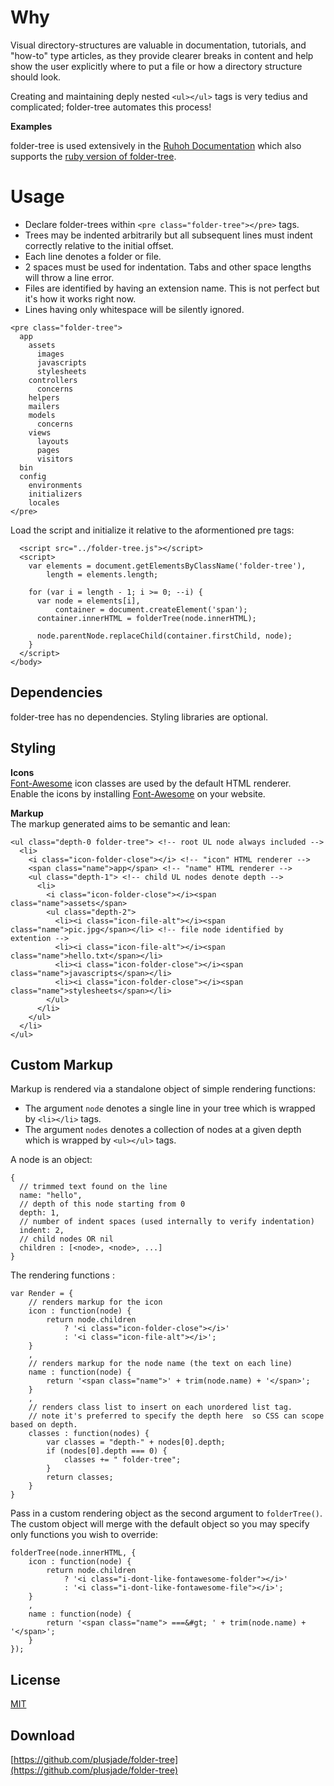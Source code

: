 # Why

Visual directory-structures are valuable in documentation, tutorials, and "how-to" type articles, as they provide clearer breaks in content and help show the user explicitly where to put a file or how a directory structure should look.

Creating and maintaining deply nested `<ul></ul>` tags is very tedius and complicated; folder-tree automates this process!

**Examples**

folder-tree is used extensively in the [Ruhoh Documentation](http://ruhoh.com/docs/2/) which also supports the [ruby version of folder-tree](https://gist.github.com/plusjade/6604117).


# Usage

- Declare folder-trees within `<pre class="folder-tree"></pre>` tags.
- Trees may be indented arbitrarily but all subsequent lines must indent correctly relative to the initial offset.
- Each line denotes a folder or file. 
- 2 spaces must be used for indentation. Tabs and other space lengths will throw a line error.
- Files are identified by having an extension name. This is not perfect but it's how it works right now.  
- Lines having only whitespace will be silently ignored.

<span></span>

    <pre class="folder-tree">
      app
        assets
          images
          javascripts
          stylesheets
        controllers
          concerns
        helpers
        mailers
        models
          concerns
        views
          layouts
          pages
          visitors
      bin
      config
        environments
        initializers
        locales
    </pre>

Load the script and initialize it relative to the aformentioned pre tags:

      <script src="../folder-tree.js"></script>
      <script>
        var elements = document.getElementsByClassName('folder-tree'),
            length = elements.length;

        for (var i = length - 1; i >= 0; --i) {
          var node = elements[i],
              container = document.createElement('span');
          container.innerHTML = folderTree(node.innerHTML);

          node.parentNode.replaceChild(container.firstChild, node);
        }
      </script>
    </body>


## Dependencies

folder-tree has no dependencies. Styling libraries are optional.

## Styling

**Icons**  
[Font-Awesome](http://fortawesome.github.io/Font-Awesome/) icon classes are used by the default HTML renderer.  
Enable the icons by installing [Font-Awesome](http://fortawesome.github.io/Font-Awesome/) on your website.

**Markup**  
The markup generated aims to be semantic and lean:

    <ul class="depth-0 folder-tree"> <!-- root UL node always included -->
      <li>
        <i class="icon-folder-close"></i> <!-- "icon" HTML renderer -->
        <span class="name">app</span> <!-- "name" HTML renderer -->
        <ul class="depth-1"> <!-- child UL nodes denote depth --> 
          <li>
            <i class="icon-folder-close"></i><span class="name">assets</span>
            <ul class="depth-2">
              <li><i class="icon-file-alt"></i><span class="name">pic.jpg</span></li> <!-- file node identified by extention -->
              <li><i class="icon-file-alt"></i><span class="name">hello.txt</span></li>
              <li><i class="icon-folder-close"></i><span class="name">javascripts</span></li>
              <li><i class="icon-folder-close"></i><span class="name">stylesheets</span></li>
            </ul>
          </li>
        </ul>
      </li>
    </ul>


## Custom Markup

Markup is rendered via a standalone object of simple rendering functions:

- The argument `node` denotes a single line in your tree which is wrapped by `<li></li>` tags.
- The argument `nodes` denotes a collection of nodes at a given depth which is wrapped by `<ul></ul>` tags.

<span></span>

A node is an object:

    {
      // trimmed text found on the line
      name: "hello",
      // depth of this node starting from 0
      depth: 1,
      // number of indent spaces (used internally to verify indentation)
      indent: 2,
      // child nodes OR nil
      children : [<node>, <node>, ...] 
    }

The rendering functions :

    var Render = {
        // renders markup for the icon
        icon : function(node) {
            return node.children
                ? '<i class="icon-folder-close"></i>'
                : '<i class="icon-file-alt"></i>';
        }
        ,
        // renders markup for the node name (the text on each line)
        name : function(node) {
            return '<span class="name">' + trim(node.name) + '</span>';
        }
        ,
        // renders class list to insert on each unordered list tag.
        // note it's preferred to specify the depth here  so CSS can scope based on depth.
        classes : function(nodes) {
            var classes = "depth-" + nodes[0].depth;
            if (nodes[0].depth === 0) {
                classes += " folder-tree";
            }
            return classes;
        }
    }

Pass in a custom rendering object as the second argument to `folderTree()`. 
The custom object will merge with the default object so you may specify only functions you wish to override:

    folderTree(node.innerHTML, {
        icon : function(node) {
            return node.children
                ? '<i class="i-dont-like-fontawesome-folder"></i>'
                : '<i class="i-dont-like-fontawesome-file"></i>';
        }
        ,
        name : function(node) {
            return '<span class="name"> ===&#gt; ' + trim(node.name) + '</span>';
        }
    });

## License

[MIT](http://opensource.org/licenses/mit-license.html)


## Download

[https://github.com/plusjade/folder-tree](https://github.com/plusjade/folder-tree)
